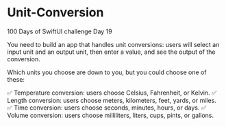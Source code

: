 # Unit-Conversion
100 Days of SwiftUI challenge Day 19

You need to build an app that handles unit conversions: users will select an input unit and an output unit, then enter a value, and see the output of the conversion.

Which units you choose are down to you, but you could choose one of these:

✅ Temperature conversion: users choose Celsius, Fahrenheit, or Kelvin.
✅ Length conversion: users choose meters, kilometers, feet, yards, or miles.
✅ Time conversion: users choose seconds, minutes, hours, or days.
✅ Volume conversion: users choose milliliters, liters, cups, pints, or gallons.

